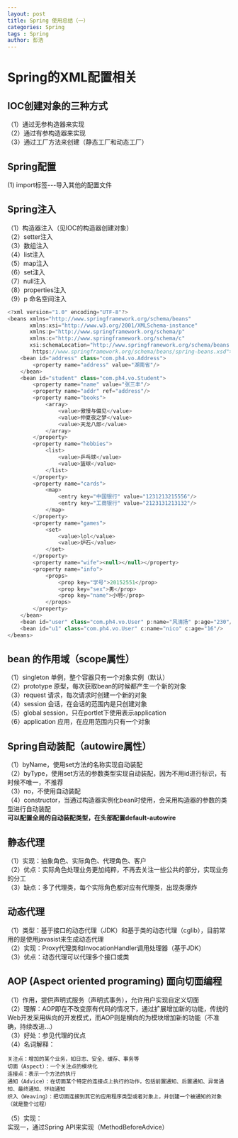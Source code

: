 ```yaml
---
layout: post
title: Spring 使用总结（一）
categories: Spring
tags : Spring
author: 彭浩
---
```


# Spring的XML配置相关

## IOC创建对象的三种方式
（1）通过无参构造器来实现  
（2）通过有参构造器来实现  
（3）通过工厂方法来创建（静态工厂和动态工厂）

## Spring配置
 (1) import标签---导入其他的配置文件

## Spring注入
   （1）构造器注入（见IOC的构造器创建对象）  
   （2）setter注入  
   （3）数组注入  
   （4）list注入  
   （5）map注入  
   （6）set注入  
   （7）null注入  
   （8）properties注入  
   （9）p 命名空间注入  
```java
<?xml version="1.0" encoding="UTF-8"?>
<beans xmlns="http://www.springframework.org/schema/beans"
	   xmlns:xsi="http://www.w3.org/2001/XMLSchema-instance"
	   xmlns:p="http://www.springframework.org/schema/p"
	   xmlns:c="http://www.springframework.org/schema/c"
	   xsi:schemaLocation="http://www.springframework.org/schema/beans
        https://www.springframework.org/schema/beans/spring-beans.xsd">
	<bean id="address" class="com.ph4.vo.Address">
		<property name="address" value="湖南省"/>
	</bean>
	<bean id="student" class="com.ph4.vo.Student">
		<property name="name" value="张三丰"/>
		<property name="addr" ref="address"/>
		<property name="books">
			<array>
				<value>傲慢与偏见</value>
				<value>仲夏夜之梦</value>
				<value>天龙八部</value>
			</array>
		</property>
		<property name="hobbies">
			<list>
				<value>乒乓球</value>
				<value>篮球</value>
			</list>
		</property>
		<property name="cards">
			<map>
				<entry key="中国银行" value="1231213215556"/>
				<entry key="工商银行" value="2123131213132"/>
			</map>
		</property>
		<property name="games">
			<set>
				<value>lol</value>
				<value>炉石</value>
			</set>
		</property>
		<property name="wife"><null></null></property>
		<property name="info">
			<props>
				<prop key="学号">20152551</prop>
				<prop key="sex">男</prop>
				<prop key="name">小明</prop>
			</props>
		</property>
	</bean>
	<bean id="user" class="com.ph4.vo.User" p:name="风清扬" p:age="230"/>
	<bean id="u1" class="com.ph4.vo.User" c:name="nico" c:age="16"/>
</beans>
```
## bean 的作用域（scope属性）
   （1）singleton 单例，整个容器只有一个对象实例（默认）  
   （2）prototype 原型，每次获取bean的时候都产生一个新的对象  
   （3）request 请求，每次请求时创建一个新的对象  
   （4）session 会话，在会话的范围内是只创建对象  
   （5）global session，只在portlet下使用表示application  
   （6）application 应用，在应用范围内只有一个对象  

## Spring自动装配（autowire属性）
   （1）byName，使用set方法的名称实现自动装配  
   （2）byType，使用set方法的参数类型实现自动装配，因为不用id进行标识，有时候不唯一，不推荐  
   （3）no，不使用自动装配  
   （4）constructor，当通过构造器实例化bean时使用，会采用构造器的参数的类型进行自动装配  
**可以配置全局的自动装配类型，在头部配置default-autowire**

## 静态代理
   （1）实现：抽象角色、实际角色、代理角色、客户  
   （2）优点：实际角色处理业务更加纯粹，不再去关注一些公共的部分，实现业务的分工  
   （3）缺点：多了代理类，每个实际角色都对应有代理类，出现类爆炸

## 动态代理
   （1）类型：基于接口的动态代理（JDK）和基于类的动态代理（cglib），目前常用的是使用javasist来生成动态代理  
   （2）实现：Proxy代理类和InvocationHandler调用处理器（基于JDK）  
   （3）优点：动态代理可以代理多个接口或类  

## AOP (Aspect oriented programing) 面向切面编程
   （1）作用，提供声明式服务（声明式事务），允许用户实现自定义切面  
   （2）理解：AOP即在不改变原有代码的情况下，通过扩展增加新的功能，传统的Web开发采用纵向的开发模式，而AOP则是横向的为模块增加新的功能（不准确，持续改进...）  
   （3）好处：参见代理的优点  
   （4）名词解释：

    关注点：增加的某个业务，如日志、安全、缓存、事务等
	切面（Aspect）：一个关注点的模块化
	连接点：表示一个方法的执行
	通知（Advice）：在切面某个特定的连接点上执行的动作，包括前置通知、后置通知、异常通知、最终通知、环绕通知
	织入（Weaving）：把切面连接到其它的应用程序类型或者对象上，并创建一个被通知的对象（就是整个过程） 
  
   （5）实现：  
   实现一，通过Spring API来实现（MethodBeforeAdvice）
